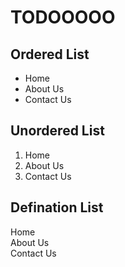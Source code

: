 # TODOOOOO
<!DOCTYPE html> <html> <head> <meta charset="utf-8"> <meta name="viewport" content="width=device-width"> <title>replit</title> <link href="style.css" rel="stylesheet" type="text/css" /> </head> <body> <h2>Ordered List</h2> <ul> <li>Home</li> <li>About Us</li> <li>Contact Us</li> </ul> <h2>Unordered List</h2> <ol> <li>Home</li> <li>About Us</li> <li>Contact Us</li> </ol> <h2>Defination List</h2> <dl> <dt>Home</dt> <dt>About Us</dt> <dt>Contact Us</dt> </dl> </body> </html>
